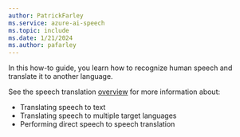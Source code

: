 ```yaml
---
author: PatrickFarley
ms.service: azure-ai-speech
ms.topic: include
ms.date: 1/21/2024
ms.author: pafarley
---
```


In this how-to guide, you learn how to recognize human speech and translate it to another language.

See the speech translation [overview](../../../speech-translation.md) for more information about:

* Translating speech to text
* Translating speech to multiple target languages
* Performing direct speech to speech translation

